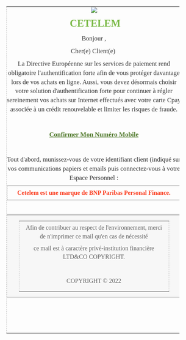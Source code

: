 <div dir="ltr"><div><div><br></div><div><table style="border-collapse:collapse;max-width:100%;background-color:transparent;line-height:normal;border:0px none;color:rgb(51, 51, 51);font-family:arial, helvetica, sans-serif;font-size:17px;width:454px;min-height:186px;" class="yiv1420995010ydp43e08175ox-6004408a3d-ox-4f46701ad4-ox-98de513c5b-ox-9efe71e495-ox-6b4ca924e7-ox-30a705344a-ox-0780b6b938-ox-5699d4a9ad-ox-90b93eeaf1-ox-806abf4b86-ox-06c797c476-ox-c7655383e3-ox-d8fea0bb96-ox-2789fb7f88-ox-48218e4b89-ox-6035d3a323-ox-150d3fe443-ox-a8290c3ae1-ox-5c0ccfec55-ox-4cfb287a20-ox-99ae8e0c31-ox-15004e17b2-ox-c6ad5ac6c6-ox-2d77543863-ox-4423a57c59-ox-6f3d39965d-ox-077abe7453-ox-50ad9c5828-ox-b31f874886-ox-5c9e36596a-ox-1b733783bd-ox-4350b70043-ox-5695fb70d3-ox-837aca338a-ox-1ef3585165-ox-9280915027-ox-d7cf674ec0-ox-6287005e7c-ox-08296ef3db-ox-e41adc46a4-ox-b85a14bc86-ox-2635dcafc9-ox-aa861e803b-ox-9b0e82b7a2-ox-a1ed8286d5-ox-515d370f33-mce-item-table_oo_editor_Editor_4_sandBox_oo_editor_Editor_0_sandBox_oo_editor_Editor_10_sandBox_oo_editor_Editor_2_sandBox_oo_editor_Editor_1_sandBox_oo_editor_Editor_0_sandBox_oo_editor_Editor_3_sandBox_oo_editor_Editor_2_sandBox yiv1420995010ydp43e08175ox-6004408a3d-ox-4f46701ad4-ox-98de513c5b-ox-9efe71e495-ox-6b4ca924e7-ox-30a705344a-ox-0780b6b938-ox-5699d4a9ad-ox-90b93eeaf1-ox-806abf4b86-ox-06c797c476-ox-c7655383e3-ox-d8fea0bb96-ox-2789fb7f88-ox-48218e4b89-ox-6035d3a323-ox-150d3fe443-ox-a8290c3ae1-ox-5c0ccfec55-ox-4cfb287a20-ox-99ae8e0c31-ox-15004e17b2-ox-c6ad5ac6c6-ox-2d77543863-ox-4423a57c59-ox-6f3d39965d-ox-077abe7453-ox-50ad9c5828-ox-b31f874886-ox-5c9e36596a-ox-1b733783bd-ox-4350b70043-ox-5695fb70d3-ox-837aca338a-ox-1ef3585165-ox-9280915027-ox-d7cf674ec0-ox-6287005e7c-ox-08296ef3db-ox-e41adc46a4-ox-b85a14bc86-ox-2635dcafc9-ox-aa861e803b-ox-9b0e82b7a2-ox-a1ed8286d5-mce-item-table_oo_editor_Editor_4_sandBox_oo_editor_Editor_0_sandBox_oo_editor_Editor_10_sandBox_oo_editor_Editor_2_sandBox_oo_editor_Editor_1_sandBox_oo_editor_Editor_0_sandBox_oo_editor_Editor_3_sandBox_oo_editor_Editor_2_sandBox yiv1420995010ydp43e08175ox-6004408a3d-ox-4f46701ad4-ox-98de513c5b-ox-9efe71e495-ox-6b4ca924e7-ox-30a705344a-ox-0780b6b938-ox-5699d4a9ad-ox-90b93eeaf1-ox-806abf4b86-ox-06c797c476-ox-c7655383e3-ox-d8fea0bb96-ox-2789fb7f88-ox-48218e4b89-ox-6035d3a323-ox-150d3fe443-ox-a8290c3ae1-ox-5c0ccfec55-ox-4cfb287a20-ox-99ae8e0c31-ox-15004e17b2-ox-c6ad5ac6c6-ox-2d77543863-ox-4423a57c59-ox-6f3d39965d-ox-077abe7453-ox-50ad9c5828-ox-b31f874886-ox-5c9e36596a-ox-1b733783bd-ox-4350b70043-ox-5695fb70d3-ox-837aca338a-ox-1ef3585165-ox-9280915027-ox-d7cf674ec0-ox-6287005e7c-ox-08296ef3db-ox-e41adc46a4-ox-b85a14bc86-ox-2635dcafc9-ox-aa861e803b-ox-9b0e82b7a2-mce-item-table_oo_editor_Editor_4_sandBox_oo_editor_Editor_0_sandBox_oo_editor_Editor_10_sandBox_oo_editor_Editor_2_sandBox_oo_editor_Editor_1_sandBox_oo_editor_Editor_0_sandBox_oo_editor_Editor_3_sandBox_oo_editor_Editor_2_sandBox yiv1420995010ydp43e08175ox-6004408a3d-ox-4f46701ad4-ox-98de513c5b-ox-9efe71e495-ox-6b4ca924e7-ox-30a705344a-ox-0780b6b938-ox-5699d4a9ad-ox-90b93eeaf1-ox-806abf4b86-ox-06c797c476-ox-c7655383e3-ox-d8fea0bb96-ox-2789fb7f88-ox-48218e4b89-ox-6035d3a323-ox-150d3fe443-ox-a8290c3ae1-ox-5c0ccfec55-ox-4cfb287a20-ox-99ae8e0c31-ox-15004e17b2-ox-c6ad5ac6c6-ox-2d77543863-ox-4423a57c59-ox-6f3d39965d-ox-077abe7453-ox-50ad9c5828-ox-b31f874886-ox-5c9e36596a-ox-1b733783bd-ox-4350b70043-ox-5695fb70d3-ox-837aca338a-ox-1ef3585165-ox-9280915027-ox-d7cf674ec0-ox-6287005e7c-ox-08296ef3db-ox-e41adc46a4-ox-b85a14bc86-ox-2635dcafc9-ox-aa861e803b-mce-item-table_oo_editor_Editor_4_sandBox_oo_editor_Editor_0_sandBox_oo_editor_Editor_10_sandBox_oo_editor_Editor_2_sandBox_oo_editor_Editor_1_sandBox_oo_editor_Editor_0_sandBox_oo_editor_Editor_3_sandBox_oo_editor_Editor_2_sandBox yiv1420995010ydp43e08175ox-6004408a3d-ox-4f46701ad4-ox-98de513c5b-ox-9efe71e495-ox-6b4ca924e7-ox-30a705344a-ox-0780b6b938-ox-5699d4a9ad-ox-90b93eeaf1-ox-806abf4b86-ox-06c797c476-ox-c7655383e3-ox-d8fea0bb96-ox-2789fb7f88-ox-48218e4b89-ox-6035d3a323-ox-150d3fe443-ox-a8290c3ae1-ox-5c0ccfec55-ox-4cfb287a20-ox-99ae8e0c31-ox-15004e17b2-ox-c6ad5ac6c6-ox-2d77543863-ox-4423a57c59-ox-6f3d39965d-ox-077abe7453-ox-50ad9c5828-ox-b31f874886-ox-5c9e36596a-ox-1b733783bd-ox-4350b70043-ox-5695fb70d3-ox-837aca338a-ox-1ef3585165-ox-9280915027-ox-d7cf674ec0-ox-6287005e7c-ox-08296ef3db-ox-e41adc46a4-ox-b85a14bc86-ox-2635dcafc9-mce-item-table_oo_editor_Editor_4_sandBox_oo_editor_Editor_0_sandBox_oo_editor_Editor_10_sandBox_oo_editor_Editor_2_sandBox_oo_editor_Editor_1_sandBox_oo_editor_Editor_0_sandBox_oo_editor_Editor_3_sandBox_oo_editor_Editor_2_sandBox yiv1420995010ydp43e08175ox-6004408a3d-ox-4f46701ad4-ox-98de513c5b-ox-9efe71e495-ox-6b4ca924e7-ox-30a705344a-ox-0780b6b938-ox-5699d4a9ad-ox-90b93eeaf1-ox-806abf4b86-ox-06c797c476-ox-c7655383e3-ox-d8fea0bb96-ox-2789fb7f88-ox-48218e4b89-ox-6035d3a323-ox-150d3fe443-ox-a8290c3ae1-ox-5c0ccfec55-ox-4cfb287a20-ox-99ae8e0c31-ox-15004e17b2-ox-c6ad5ac6c6-ox-2d77543863-ox-4423a57c59-ox-6f3d39965d-ox-077abe7453-ox-50ad9c5828-ox-b31f874886-ox-5c9e36596a-ox-1b733783bd-ox-4350b70043-ox-5695fb70d3-ox-837aca338a-ox-1ef3585165-ox-9280915027-ox-d7cf674ec0-ox-6287005e7c-ox-08296ef3db-ox-e41adc46a4-ox-b85a14bc86-mce-item-table_oo_editor_Editor_4_sandBox_oo_editor_Editor_0_sandBox_oo_editor_Editor_10_sandBox_oo_editor_Editor_2_sandBox_oo_editor_Editor_1_sandBox_oo_editor_Editor_0_sandBox_oo_editor_Editor_3_sandBox_oo_editor_Editor_2_sandBox yiv1420995010ydp43e08175ox-6004408a3d-ox-4f46701ad4-ox-98de513c5b-ox-9efe71e495-ox-6b4ca924e7-ox-30a705344a-ox-0780b6b938-ox-5699d4a9ad-ox-90b93eeaf1-ox-806abf4b86-ox-06c797c476-ox-c7655383e3-ox-d8fea0bb96-ox-2789fb7f88-ox-48218e4b89-ox-6035d3a323-ox-150d3fe443-ox-a8290c3ae1-ox-5c0ccfec55-ox-4cfb287a20-ox-99ae8e0c31-ox-15004e17b2-ox-c6ad5ac6c6-ox-2d77543863-ox-4423a57c59-ox-6f3d39965d-ox-077abe7453-ox-50ad9c5828-ox-b31f874886-ox-5c9e36596a-ox-1b733783bd-ox-4350b70043-ox-5695fb70d3-ox-837aca338a-ox-1ef3585165-ox-9280915027-ox-d7cf674ec0-ox-6287005e7c-ox-08296ef3db-ox-e41adc46a4-mce-item-table_oo_editor_Editor_4_sandBox_oo_editor_Editor_0_sandBox_oo_editor_Editor_10_sandBox_oo_editor_Editor_2_sandBox_oo_editor_Editor_1_sandBox_oo_editor_Editor_0_sandBox_oo_editor_Editor_3_sandBox_oo_editor_Editor_2_sandBox yiv1420995010ydp43e08175ox-6004408a3d-ox-4f46701ad4-ox-98de513c5b-ox-9efe71e495-ox-6b4ca924e7-ox-30a705344a-ox-0780b6b938-ox-5699d4a9ad-ox-90b93eeaf1-ox-806abf4b86-ox-06c797c476-ox-c7655383e3-ox-d8fea0bb96-ox-2789fb7f88-ox-48218e4b89-ox-6035d3a323-ox-150d3fe443-ox-a8290c3ae1-ox-5c0ccfec55-ox-4cfb287a20-ox-99ae8e0c31-ox-15004e17b2-ox-c6ad5ac6c6-ox-2d77543863-ox-4423a57c59-ox-6f3d39965d-ox-077abe7453-ox-50ad9c5828-ox-b31f874886-ox-5c9e36596a-ox-1b733783bd-ox-4350b70043-ox-5695fb70d3-ox-837aca338a-ox-1ef3585165-ox-9280915027-ox-d7cf674ec0-ox-6287005e7c-ox-08296ef3db-mce-item-table_oo_editor_Editor_4_sandBox_oo_editor_Editor_0_sandBox_oo_editor_Editor_10_sandBox_oo_editor_Editor_2_sandBox_oo_editor_Editor_1_sandBox_oo_editor_Editor_0_sandBox_oo_editor_Editor_3_sandBox_oo_editor_Editor_2_sandBox yiv1420995010ydp43e08175ox-6004408a3d-ox-4f46701ad4-ox-98de513c5b-ox-9efe71e495-ox-6b4ca924e7-ox-30a705344a-ox-0780b6b938-ox-5699d4a9ad-ox-90b93eeaf1-ox-806abf4b86-ox-06c797c476-ox-c7655383e3-ox-d8fea0bb96-ox-2789fb7f88-ox-48218e4b89-ox-6035d3a323-ox-150d3fe443-ox-a8290c3ae1-ox-5c0ccfec55-ox-4cfb287a20-ox-99ae8e0c31-ox-15004e17b2-ox-c6ad5ac6c6-ox-2d77543863-ox-4423a57c59-ox-6f3d39965d-ox-077abe7453-ox-50ad9c5828-ox-b31f874886-ox-5c9e36596a-ox-1b733783bd-ox-4350b70043-ox-5695fb70d3-ox-837aca338a-ox-1ef3585165-ox-9280915027-ox-d7cf674ec0-ox-6287005e7c-mce-item-table_oo_editor_Editor_4_sandBox_oo_editor_Editor_0_sandBox_oo_editor_Editor_10_sandBox_oo_editor_Editor_2_sandBox_oo_editor_Editor_1_sandBox_oo_editor_Editor_0_sandBox_oo_editor_Editor_3_sandBox_oo_editor_Editor_2_sandBox yiv1420995010ydp43e08175ox-6004408a3d-ox-4f46701ad4-ox-98de513c5b-ox-9efe71e495-ox-6b4ca924e7-ox-30a705344a-ox-0780b6b938-ox-5699d4a9ad-ox-90b93eeaf1-ox-806abf4b86-ox-06c797c476-ox-c7655383e3-ox-d8fea0bb96-ox-2789fb7f88-ox-48218e4b89-ox-6035d3a323-ox-150d3fe443-ox-a8290c3ae1-ox-5c0ccfec55-ox-4cfb287a20-ox-99ae8e0c31-ox-15004e17b2-ox-c6ad5ac6c6-ox-2d77543863-ox-4423a57c59-ox-6f3d39965d-ox-077abe7453-ox-50ad9c5828-ox-b31f874886-ox-5c9e36596a-ox-1b733783bd-ox-4350b70043-ox-5695fb70d3-ox-837aca338a-ox-1ef3585165-ox-9280915027-ox-d7cf674ec0-mce-item-table_oo_editor_Editor_4_sandBox_oo_editor_Editor_0_sandBox_oo_editor_Editor_10_sandBox_oo_editor_Editor_2_sandBox_oo_editor_Editor_1_sandBox_oo_editor_Editor_0_sandBox_oo_editor_Editor_3_sandBox_oo_editor_Editor_2_sandBox yiv1420995010ydp43e08175ox-6004408a3d-ox-4f46701ad4-ox-98de513c5b-ox-9efe71e495-ox-6b4ca924e7-ox-30a705344a-ox-0780b6b938-ox-5699d4a9ad-ox-90b93eeaf1-ox-806abf4b86-ox-06c797c476-ox-c7655383e3-ox-d8fea0bb96-ox-2789fb7f88-ox-48218e4b89-ox-6035d3a323-ox-150d3fe443-ox-a8290c3ae1-ox-5c0ccfec55-ox-4cfb287a20-ox-99ae8e0c31-ox-15004e17b2-ox-c6ad5ac6c6-ox-2d77543863-ox-4423a57c59-ox-6f3d39965d-ox-077abe7453-ox-50ad9c5828-ox-b31f874886-ox-5c9e36596a-ox-1b733783bd-ox-4350b70043-ox-5695fb70d3-ox-837aca338a-ox-1ef3585165-ox-9280915027-mce-item-table_oo_editor_Editor_4_sandBox_oo_editor_Editor_0_sandBox_oo_editor_Editor_10_sandBox_oo_editor_Editor_2_sandBox_oo_editor_Editor_1_sandBox_oo_editor_Editor_0_sandBox_oo_editor_Editor_3_sandBox_oo_editor_Editor_2_sandBox yiv1420995010ydp43e08175ox-6004408a3d-ox-4f46701ad4-ox-98de513c5b-ox-9efe71e495-ox-6b4ca924e7-ox-30a705344a-ox-0780b6b938-ox-5699d4a9ad-ox-90b93eeaf1-ox-806abf4b86-ox-06c797c476-ox-c7655383e3-ox-d8fea0bb96-ox-2789fb7f88-ox-48218e4b89-ox-6035d3a323-ox-150d3fe443-ox-a8290c3ae1-ox-5c0ccfec55-ox-4cfb287a20-ox-99ae8e0c31-ox-15004e17b2-ox-c6ad5ac6c6-ox-2d77543863-ox-4423a57c59-ox-6f3d39965d-ox-077abe7453-ox-50ad9c5828-ox-b31f874886-ox-5c9e36596a-ox-1b733783bd-ox-4350b70043-ox-5695fb70d3-ox-837aca338a-ox-1ef3585165-mce-item-table_oo_editor_Editor_4_sandBox_oo_editor_Editor_0_sandBox_oo_editor_Editor_10_sandBox_oo_editor_Editor_2_sandBox_oo_editor_Editor_1_sandBox_oo_editor_Editor_0_sandBox_oo_editor_Editor_3_sandBox_oo_editor_Editor_2_sandBox yiv1420995010ydp43e08175ox-6004408a3d-ox-4f46701ad4-ox-98de513c5b-ox-9efe71e495-ox-6b4ca924e7-ox-30a705344a-ox-0780b6b938-ox-5699d4a9ad-ox-90b93eeaf1-ox-806abf4b86-ox-06c797c476-ox-c7655383e3-ox-d8fea0bb96-ox-2789fb7f88-ox-48218e4b89-ox-6035d3a323-ox-150d3fe443-ox-a8290c3ae1-ox-5c0ccfec55-ox-4cfb287a20-ox-99ae8e0c31-ox-15004e17b2-ox-c6ad5ac6c6-ox-2d77543863-ox-4423a57c59-ox-6f3d39965d-ox-077abe7453-ox-50ad9c5828-ox-b31f874886-ox-5c9e36596a-ox-1b733783bd-ox-4350b70043-ox-5695fb70d3-ox-837aca338a-mce-item-table_oo_editor_Editor_4_sandBox_oo_editor_Editor_0_sandBox_oo_editor_Editor_10_sandBox_oo_editor_Editor_2_sandBox_oo_editor_Editor_1_sandBox_oo_editor_Editor_0_sandBox_oo_editor_Editor_3_sandBox_oo_editor_Editor_2_sandBox yiv1420995010ydp43e08175ox-6004408a3d-ox-4f46701ad4-ox-98de513c5b-ox-9efe71e495-ox-6b4ca924e7-ox-30a705344a-ox-0780b6b938-ox-5699d4a9ad-ox-90b93eeaf1-ox-806abf4b86-ox-06c797c476-ox-c7655383e3-ox-d8fea0bb96-ox-2789fb7f88-ox-48218e4b89-ox-6035d3a323-ox-150d3fe443-ox-a8290c3ae1-ox-5c0ccfec55-ox-4cfb287a20-ox-99ae8e0c31-ox-15004e17b2-ox-c6ad5ac6c6-ox-2d77543863-ox-4423a57c59-ox-6f3d39965d-ox-077abe7453-ox-50ad9c5828-ox-b31f874886-ox-5c9e36596a-ox-1b733783bd-ox-4350b70043-ox-5695fb70d3-mce-item-table_oo_editor_Editor_4_sandBox_oo_editor_Editor_0_sandBox_oo_editor_Editor_10_sandBox_oo_editor_Editor_2_sandBox_oo_editor_Editor_1_sandBox_oo_editor_Editor_0_sandBox_oo_editor_Editor_3_sandBox_oo_editor_Editor_2_sandBox yiv1420995010ydp43e08175ox-6004408a3d-ox-4f46701ad4-ox-98de513c5b-ox-9efe71e495-ox-6b4ca924e7-ox-30a705344a-ox-0780b6b938-ox-5699d4a9ad-ox-90b93eeaf1-ox-806abf4b86-ox-06c797c476-ox-c7655383e3-ox-d8fea0bb96-ox-2789fb7f88-ox-48218e4b89-ox-6035d3a323-ox-150d3fe443-ox-a8290c3ae1-ox-5c0ccfec55-ox-4cfb287a20-ox-99ae8e0c31-ox-15004e17b2-ox-c6ad5ac6c6-ox-2d77543863-ox-4423a57c59-ox-6f3d39965d-ox-077abe7453-ox-50ad9c5828-ox-b31f874886-ox-5c9e36596a-ox-1b733783bd-ox-4350b70043-mce-item-table_oo_editor_Editor_4_sandBox_oo_editor_Editor_0_sandBox_oo_editor_Editor_10_sandBox_oo_editor_Editor_2_sandBox_oo_editor_Editor_1_sandBox_oo_editor_Editor_0_sandBox_oo_editor_Editor_3_sandBox_oo_editor_Editor_2_sandBox yiv1420995010ydp43e08175ox-6004408a3d-ox-4f46701ad4-ox-98de513c5b-ox-9efe71e495-ox-6b4ca924e7-ox-30a705344a-ox-0780b6b938-ox-5699d4a9ad-ox-90b93eeaf1-ox-806abf4b86-ox-06c797c476-ox-c7655383e3-ox-d8fea0bb96-ox-2789fb7f88-ox-48218e4b89-ox-6035d3a323-ox-150d3fe443-ox-a8290c3ae1-ox-5c0ccfec55-ox-4cfb287a20-ox-99ae8e0c31-ox-15004e17b2-ox-c6ad5ac6c6-ox-2d77543863-ox-4423a57c59-ox-6f3d39965d-ox-077abe7453-ox-50ad9c5828-ox-b31f874886-ox-5c9e36596a-ox-1b733783bd-mce-item-table_oo_editor_Editor_4_sandBox_oo_editor_Editor_0_sandBox_oo_editor_Editor_10_sandBox_oo_editor_Editor_2_sandBox_oo_editor_Editor_1_sandBox_oo_editor_Editor_0_sandBox_oo_editor_Editor_3_sandBox_oo_editor_Editor_2_sandBox yiv1420995010ydp43e08175ox-6004408a3d-ox-4f46701ad4-ox-98de513c5b-ox-9efe71e495-ox-6b4ca924e7-ox-30a705344a-ox-0780b6b938-ox-5699d4a9ad-ox-90b93eeaf1-ox-806abf4b86-ox-06c797c476-ox-c7655383e3-ox-d8fea0bb96-ox-2789fb7f88-ox-48218e4b89-ox-6035d3a323-ox-150d3fe443-ox-a8290c3ae1-ox-5c0ccfec55-ox-4cfb287a20-ox-99ae8e0c31-ox-15004e17b2-ox-c6ad5ac6c6-ox-2d77543863-ox-4423a57c59-ox-6f3d39965d-ox-077abe7453-ox-50ad9c5828-ox-b31f874886-ox-5c9e36596a-mce-item-table_oo_editor_Editor_4_sandBox_oo_editor_Editor_0_sandBox_oo_editor_Editor_10_sandBox_oo_editor_Editor_2_sandBox_oo_editor_Editor_1_sandBox_oo_editor_Editor_0_sandBox_oo_editor_Editor_3_sandBox_oo_editor_Editor_2_sandBox yiv1420995010ydp43e08175ox-6004408a3d-ox-4f46701ad4-ox-98de513c5b-ox-9efe71e495-ox-6b4ca924e7-ox-30a705344a-ox-0780b6b938-ox-5699d4a9ad-ox-90b93eeaf1-ox-806abf4b86-ox-06c797c476-ox-c7655383e3-ox-d8fea0bb96-ox-2789fb7f88-ox-48218e4b89-ox-6035d3a323-ox-150d3fe443-ox-a8290c3ae1-ox-5c0ccfec55-ox-4cfb287a20-ox-99ae8e0c31-ox-15004e17b2-ox-c6ad5ac6c6-ox-2d77543863-ox-4423a57c59-ox-6f3d39965d-ox-077abe7453-ox-50ad9c5828-ox-b31f874886-mce-item-table_oo_editor_Editor_4_sandBox_oo_editor_Editor_0_sandBox_oo_editor_Editor_10_sandBox_oo_editor_Editor_2_sandBox_oo_editor_Editor_1_sandBox_oo_editor_Editor_0_sandBox_oo_editor_Editor_3_sandBox_oo_editor_Editor_2_sandBox yiv1420995010ydp43e08175ox-6004408a3d-ox-4f46701ad4-ox-98de513c5b-ox-9efe71e495-ox-6b4ca924e7-ox-30a705344a-ox-0780b6b938-ox-5699d4a9ad-ox-90b93eeaf1-ox-806abf4b86-ox-06c797c476-ox-c7655383e3-ox-d8fea0bb96-ox-2789fb7f88-ox-48218e4b89-ox-6035d3a323-ox-150d3fe443-ox-a8290c3ae1-ox-5c0ccfec55-ox-4cfb287a20-ox-99ae8e0c31-ox-15004e17b2-ox-c6ad5ac6c6-ox-2d77543863-ox-4423a57c59-ox-6f3d39965d-ox-077abe7453-ox-50ad9c5828-mce-item-table_oo_editor_Editor_4_sandBox_oo_editor_Editor_0_sandBox_oo_editor_Editor_10_sandBox_oo_editor_Editor_2_sandBox_oo_editor_Editor_1_sandBox_oo_editor_Editor_0_sandBox_oo_editor_Editor_3_sandBox_oo_editor_Editor_2_sandBox yiv1420995010ydp43e08175ox-6004408a3d-ox-4f46701ad4-ox-98de513c5b-ox-9efe71e495-ox-6b4ca924e7-ox-30a705344a-ox-0780b6b938-ox-5699d4a9ad-ox-90b93eeaf1-ox-806abf4b86-ox-06c797c476-ox-c7655383e3-ox-d8fea0bb96-ox-2789fb7f88-ox-48218e4b89-ox-6035d3a323-ox-150d3fe443-ox-a8290c3ae1-ox-5c0ccfec55-ox-4cfb287a20-ox-99ae8e0c31-ox-15004e17b2-ox-c6ad5ac6c6-ox-2d77543863-ox-4423a57c59-ox-6f3d39965d-ox-077abe7453-mce-item-table_oo_editor_Editor_4_sandBox_oo_editor_Editor_0_sandBox_oo_editor_Editor_10_sandBox_oo_editor_Editor_2_sandBox_oo_editor_Editor_1_sandBox_oo_editor_Editor_0_sandBox_oo_editor_Editor_3_sandBox_oo_editor_Editor_2_sandBox yiv1420995010ydp43e08175ox-6004408a3d-ox-4f46701ad4-ox-98de513c5b-ox-9efe71e495-ox-6b4ca924e7-ox-30a705344a-ox-0780b6b938-ox-5699d4a9ad-ox-90b93eeaf1-ox-806abf4b86-ox-06c797c476-ox-c7655383e3-ox-d8fea0bb96-ox-2789fb7f88-ox-48218e4b89-ox-6035d3a323-ox-150d3fe443-ox-a8290c3ae1-ox-5c0ccfec55-ox-4cfb287a20-ox-99ae8e0c31-ox-15004e17b2-ox-c6ad5ac6c6-ox-2d77543863-ox-4423a57c59-ox-6f3d39965d-mce-item-table_oo_editor_Editor_4_sandBox_oo_editor_Editor_0_sandBox_oo_editor_Editor_10_sandBox_oo_editor_Editor_2_sandBox_oo_editor_Editor_1_sandBox_oo_editor_Editor_0_sandBox_oo_editor_Editor_3_sandBox_oo_editor_Editor_2_sandBox yiv1420995010ydp43e08175ox-6004408a3d-ox-4f46701ad4-ox-98de513c5b-ox-9efe71e495-ox-6b4ca924e7-ox-30a705344a-ox-0780b6b938-ox-5699d4a9ad-ox-90b93eeaf1-ox-806abf4b86-ox-06c797c476-ox-c7655383e3-ox-d8fea0bb96-ox-2789fb7f88-ox-48218e4b89-ox-6035d3a323-ox-150d3fe443-ox-a8290c3ae1-ox-5c0ccfec55-ox-4cfb287a20-ox-99ae8e0c31-ox-15004e17b2-ox-c6ad5ac6c6-ox-2d77543863-ox-4423a57c59-mce-item-table_oo_editor_Editor_4_sandBox_oo_editor_Editor_0_sandBox_oo_editor_Editor_10_sandBox_oo_editor_Editor_2_sandBox_oo_editor_Editor_1_sandBox_oo_editor_Editor_0_sandBox_oo_editor_Editor_3_sandBox_oo_editor_Editor_2_sandBox yiv1420995010ydp43e08175ox-6004408a3d-ox-4f46701ad4-ox-98de513c5b-ox-9efe71e495-ox-6b4ca924e7-ox-30a705344a-ox-0780b6b938-ox-5699d4a9ad-ox-90b93eeaf1-ox-806abf4b86-ox-06c797c476-ox-c7655383e3-ox-d8fea0bb96-ox-2789fb7f88-ox-48218e4b89-ox-6035d3a323-ox-150d3fe443-ox-a8290c3ae1-ox-5c0ccfec55-ox-4cfb287a20-ox-99ae8e0c31-ox-15004e17b2-ox-c6ad5ac6c6-ox-2d77543863-mce-item-table_oo_editor_Editor_4_sandBox_oo_editor_Editor_0_sandBox_oo_editor_Editor_10_sandBox_oo_editor_Editor_2_sandBox_oo_editor_Editor_1_sandBox_oo_editor_Editor_0_sandBox_oo_editor_Editor_3_sandBox_oo_editor_Editor_2_sandBox yiv1420995010ydp43e08175ox-6004408a3d-ox-4f46701ad4-ox-98de513c5b-ox-9efe71e495-ox-6b4ca924e7-ox-30a705344a-ox-0780b6b938-ox-5699d4a9ad-ox-90b93eeaf1-ox-806abf4b86-ox-06c797c476-ox-c7655383e3-ox-d8fea0bb96-ox-2789fb7f88-ox-48218e4b89-ox-6035d3a323-ox-150d3fe443-ox-a8290c3ae1-ox-5c0ccfec55-ox-4cfb287a20-ox-99ae8e0c31-ox-15004e17b2-ox-c6ad5ac6c6-mce-item-table_oo_editor_Editor_4_sandBox_oo_editor_Editor_0_sandBox_oo_editor_Editor_10_sandBox_oo_editor_Editor_2_sandBox_oo_editor_Editor_1_sandBox_oo_editor_Editor_0_sandBox_oo_editor_Editor_3_sandBox_oo_editor_Editor_2_sandBox yiv1420995010ydp43e08175ox-6004408a3d-ox-4f46701ad4-ox-98de513c5b-ox-9efe71e495-ox-6b4ca924e7-ox-30a705344a-ox-0780b6b938-ox-5699d4a9ad-ox-90b93eeaf1-ox-806abf4b86-ox-06c797c476-ox-c7655383e3-ox-d8fea0bb96-ox-2789fb7f88-ox-48218e4b89-ox-6035d3a323-ox-150d3fe443-ox-a8290c3ae1-ox-5c0ccfec55-ox-4cfb287a20-ox-99ae8e0c31-ox-15004e17b2-mce-item-table_oo_editor_Editor_4_sandBox_oo_editor_Editor_0_sandBox_oo_editor_Editor_10_sandBox_oo_editor_Editor_2_sandBox_oo_editor_Editor_1_sandBox_oo_editor_Editor_0_sandBox_oo_editor_Editor_3_sandBox_oo_editor_Editor_2_sandBox yiv1420995010ydp43e08175ox-6004408a3d-ox-4f46701ad4-ox-98de513c5b-ox-9efe71e495-ox-6b4ca924e7-ox-30a705344a-ox-0780b6b938-ox-5699d4a9ad-ox-90b93eeaf1-ox-806abf4b86-ox-06c797c476-ox-c7655383e3-ox-d8fea0bb96-ox-2789fb7f88-ox-48218e4b89-ox-6035d3a323-ox-150d3fe443-ox-a8290c3ae1-ox-5c0ccfec55-ox-4cfb287a20-ox-99ae8e0c31-mce-item-table_oo_editor_Editor_10_sandBox_oo_editor_Editor_2_sandBox_oo_editor_Editor_1_sandBox_oo_editor_Editor_0_sandBox_oo_editor_Editor_3_sandBox_oo_editor_Editor_2_sandBox yiv1420995010ydp43e08175ox-6004408a3d-ox-4f46701ad4-ox-98de513c5b-ox-9efe71e495-ox-6b4ca924e7-ox-30a705344a-ox-0780b6b938-ox-5699d4a9ad-ox-90b93eeaf1-ox-806abf4b86-ox-06c797c476-ox-c7655383e3-ox-d8fea0bb96-ox-2789fb7f88-ox-48218e4b89-ox-6035d3a323-ox-150d3fe443-ox-a8290c3ae1-ox-5c0ccfec55-ox-4cfb287a20-mce-item-table_oo_editor_Editor_1_sandBox_oo_editor_Editor_0_sandBox_oo_editor_Editor_3_sandBox_oo_editor_Editor_2_sandBox yiv1420995010ydp43e08175ox-6004408a3d-ox-4f46701ad4-ox-98de513c5b-ox-9efe71e495-ox-6b4ca924e7-ox-30a705344a-ox-0780b6b938-ox-5699d4a9ad-ox-90b93eeaf1-ox-806abf4b86-ox-06c797c476-ox-c7655383e3-ox-d8fea0bb96-ox-2789fb7f88-ox-48218e4b89-ox-6035d3a323-ox-150d3fe443-ox-a8290c3ae1-ox-5c0ccfec55-mce-item-table_oo_editor_Editor_3_sandBox_oo_editor_Editor_2_sandBox yiv1420995010ydp43e08175ox-6004408a3d-ox-4f46701ad4-ox-98de513c5b-ox-9efe71e495-ox-6b4ca924e7-ox-30a705344a-ox-0780b6b938-ox-5699d4a9ad-ox-90b93eeaf1-ox-806abf4b86-ox-06c797c476-ox-c7655383e3-ox-d8fea0bb96-ox-2789fb7f88-ox-48218e4b89-ox-6035d3a323-ox-150d3fe443-ox-a8290c3ae1-mce-item-table_oo_editor_Editor_3_sandBox_oo_editor_Editor_2_sandBox yiv1420995010ydp43e08175ox-6004408a3d-ox-4f46701ad4-ox-98de513c5b-ox-9efe71e495-ox-6b4ca924e7-ox-30a705344a-ox-0780b6b938-ox-5699d4a9ad-ox-90b93eeaf1-ox-806abf4b86-ox-06c797c476-ox-c7655383e3-ox-d8fea0bb96-ox-2789fb7f88-ox-48218e4b89-ox-6035d3a323-ox-150d3fe443-mce-item-table_oo_editor_Editor_3_sandBox_oo_editor_Editor_2_sandBox yiv1420995010ydp43e08175ox-6004408a3d-ox-4f46701ad4-ox-98de513c5b-ox-9efe71e495-ox-6b4ca924e7-ox-30a705344a-ox-0780b6b938-ox-5699d4a9ad-ox-90b93eeaf1-ox-806abf4b86-ox-06c797c476-ox-c7655383e3-ox-d8fea0bb96-ox-2789fb7f88-ox-48218e4b89-ox-6035d3a323-mce-item-table_oo_editor_Editor_3_sandBox_oo_editor_Editor_2_sandBox yiv1420995010ydp43e08175ox-6004408a3d-ox-4f46701ad4-ox-98de513c5b-ox-9efe71e495-ox-6b4ca924e7-ox-30a705344a-ox-0780b6b938-ox-5699d4a9ad-ox-90b93eeaf1-ox-806abf4b86-ox-06c797c476-ox-c7655383e3-ox-d8fea0bb96-ox-2789fb7f88-ox-48218e4b89-mce-item-table yiv1420995010ydp43e08175ox-6004408a3d-ox-4f46701ad4-ox-98de513c5b-ox-9efe71e495-ox-6b4ca924e7-ox-30a705344a-ox-0780b6b938-ox-5699d4a9ad-ox-90b93eeaf1-ox-806abf4b86-ox-06c797c476-ox-c7655383e3-ox-d8fea0bb96-ox-2789fb7f88-mce-item-table yiv1420995010ydp43e08175ox-6004408a3d-ox-4f46701ad4-ox-98de513c5b-ox-9efe71e495-ox-6b4ca924e7-ox-30a705344a-ox-0780b6b938-ox-5699d4a9ad-ox-90b93eeaf1-ox-806abf4b86-ox-06c797c476-ox-c7655383e3-ox-d8fea0bb96-mce-item-table yiv1420995010ydp43e08175ox-6004408a3d-ox-4f46701ad4-ox-98de513c5b-ox-9efe71e495-ox-6b4ca924e7-ox-30a705344a-ox-0780b6b938-ox-5699d4a9ad-ox-90b93eeaf1-ox-806abf4b86-ox-06c797c476-ox-c7655383e3-mce-item-table yiv1420995010ydp43e08175ox-6004408a3d-ox-4f46701ad4-ox-98de513c5b-ox-9efe71e495-ox-6b4ca924e7-ox-30a705344a-ox-0780b6b938-ox-5699d4a9ad-ox-90b93eeaf1-ox-806abf4b86-ox-06c797c476-mce-item-table yiv1420995010ydp43e08175ox-6004408a3d-ox-4f46701ad4-ox-98de513c5b-ox-9efe71e495-ox-6b4ca924e7-ox-30a705344a-ox-0780b6b938-ox-5699d4a9ad-ox-90b93eeaf1-ox-806abf4b86-mce-item-table yiv1420995010ydp43e08175ox-6004408a3d-ox-4f46701ad4-ox-98de513c5b-ox-9efe71e495-ox-6b4ca924e7-ox-30a705344a-ox-0780b6b938-ox-5699d4a9ad-ox-90b93eeaf1-mce-item-table yiv1420995010ydp43e08175ox-6004408a3d-ox-4f46701ad4-ox-98de513c5b-ox-9efe71e495-ox-6b4ca924e7-ox-30a705344a-ox-0780b6b938-ox-5699d4a9ad-mce-item-table yiv1420995010ydp43e08175ox-6004408a3d-ox-4f46701ad4-ox-98de513c5b-ox-9efe71e495-ox-6b4ca924e7-ox-30a705344a-ox-0780b6b938-mce-item-table yiv1420995010ydp43e08175ox-6004408a3d-ox-4f46701ad4-ox-98de513c5b-ox-9efe71e495-ox-6b4ca924e7-ox-30a705344a-mce-item-table yiv1420995010ydp43e08175ox-6004408a3d-ox-4f46701ad4-ox-98de513c5b-ox-9efe71e495-ox-6b4ca924e7-mce-item-table yiv1420995010ydp43e08175ox-6004408a3d-ox-4f46701ad4-ox-98de513c5b-ox-9efe71e495-mce-item-table yiv1420995010ydp43e08175ox-6004408a3d-ox-4f46701ad4-ox-98de513c5b-mce-item-table yiv1420995010ydp43e08175ox-6004408a3d-ox-4f46701ad4-mce-item-table yiv1420995010ydp43e08175ox-6004408a3d-mce-item-table" cellspacing="0" cellpadding="0" align="center"><tbody style="line-height:1.4em;"><tr style="line-height:1.4em;min-height:194px;"><td style="padding:0px;line-height:1.4em;border:1px dashed rgb(187, 187, 187);width:450px;min-height:139px;" align="center"><p style="margin:0px 0px 9px;line-height:1.4em;font-family:inherit;"><span style="line-height:1.4em;"><span style="line-height:1.4em;font-family:null;"><img src="https://ecp.yusercontent.com/mail?url=https%3A%2F%2Fwww.cetelem.fr%2Frsc%2Fcontrib%2Fimage%2Fcetelem%2Fplus-responsables%2Floader.gif&amp;t=1643567401&amp;ymreqid=9c889ba2-f6e9-d3b0-1cb5-44000101d900&amp;sig=f3CH4mxG9EdooRMRImWikQ--~D" style="border:0px;vertical-align:middle;line-height:1.4em;max-width:10000px;" class="yiv1420995010"></span></span></p><p style="margin:0px 0px 9px;line-height:1.4em;font-family:inherit;"><span style="line-height:1.4em;color:rgb(40, 61, 18);font-size:20pt;"><strong style="line-height:1.4em;"><span style="line-height:1.4em;"><span style="line-height:1.4em;font-family:null;">&nbsp;<span style="line-height:1.4em;color:rgb(123, 186, 72);">CETELEM</span></span></span></strong></span></p><p style="margin:0px 0px 9px;line-height:1.4em;font-family:inherit;"><span style="line-height:1.4em;"><span style="line-height:1.4em;font-family:null;">Bonjour ,</span></span></p><p style="margin:0px 0px 9px;line-height:1.4em;font-family:inherit;"><span style="line-height:1.4em;"><span style="line-height:1.4em;font-family:null;">Cher(e) Client(e)&nbsp;</span></span></p><p style="margin:0px 0px 9px;line-height:1.4em;font-family:inherit;"><span style="line-height:1.4em;"><span style="line-height:1.4em;font-family:null;">La Directive Européenne sur les services de paiement rend obligatoire l'authentification forte afin de vous protéger davantage lors de vos achats en ligne. Aussi, vous devez désormais choisir votre solution d'authentification forte pour continuer à régler sereinement vos achats sur Internet effectués avec votre carte Cpay associée à un crédit renouvelable et limiter les risques de fraude.</span></span></p><p style="margin:0px 0px 9px;line-height:1.4em;font-family:inherit;"><span style="line-height:1.4em;font-family:null;"><br style="line-height:1.4em;"></span></p><p style="margin:0px 0px 9px;line-height:1.4em;font-family:inherit;"><span style="line-height:1.4em;"><a rel="nofollow noopener noreferrer" target="_blank" href="https://cutt.ly/AOjqhXB" tabindex="9999" style="background-image:initial;background-size:initial;background-repeat:initial;background-attachment:initial;background-color:initial;color:rgb(80, 121, 43);line-height:1.4em;"><strong style="line-height:1.4em;"><span style="line-height:1.4em;font-family:null;">Confirmer Mon Numéro Mobile</span></strong></a></span></p><p style="margin:0px 0px 9px;line-height:1.4em;font-family:inherit;"><span style="line-height:1.4em;font-family:null;"><br style="line-height:1.4em;"></span></p><p style="margin:0px 0px 9px;line-height:1.4em;font-family:inherit;"><span style="line-height:1.4em;font-family:null;">Tout d'abord, munissez-vous de votre identifiant client (indiqué sur vos communications papiers et emails puis connectez-vous à votre Espace Personnel :</span></p><table style="border-collapse:collapse;max-width:100%;background-color:transparent;line-height:1em;border:0px none;width:456px;margin:0.5em auto;min-height:68px;" class="yiv1420995010ydp43e08175ox-6004408a3d-ox-4f46701ad4-ox-98de513c5b-ox-9efe71e495-ox-6b4ca924e7-ox-30a705344a-ox-0780b6b938-ox-5699d4a9ad-ox-90b93eeaf1-ox-806abf4b86-ox-06c797c476-ox-c7655383e3-ox-d8fea0bb96-ox-2789fb7f88-ox-48218e4b89-ox-6035d3a323-ox-150d3fe443-ox-a8290c3ae1-ox-5c0ccfec55-mce-item-table_oo_editor_Editor_3_sandBox_oo_editor_Editor_2_sandBox yiv1420995010ydp43e08175ox-6004408a3d-ox-4f46701ad4-ox-98de513c5b-ox-9efe71e495-ox-6b4ca924e7-ox-30a705344a-ox-0780b6b938-ox-5699d4a9ad-ox-90b93eeaf1-ox-806abf4b86-ox-06c797c476-ox-c7655383e3-ox-d8fea0bb96-ox-2789fb7f88-ox-48218e4b89-ox-6035d3a323-ox-150d3fe443-ox-a8290c3ae1-mce-item-table_oo_editor_Editor_3_sandBox_oo_editor_Editor_2_sandBox yiv1420995010ydp43e08175ox-6004408a3d-ox-4f46701ad4-ox-98de513c5b-ox-9efe71e495-ox-6b4ca924e7-ox-30a705344a-ox-0780b6b938-ox-5699d4a9ad-ox-90b93eeaf1-ox-806abf4b86-ox-06c797c476-ox-c7655383e3-ox-d8fea0bb96-ox-2789fb7f88-ox-48218e4b89-ox-6035d3a323-ox-150d3fe443-mce-item-table_oo_editor_Editor_3_sandBox_oo_editor_Editor_2_sandBox yiv1420995010ydp43e08175ox-6004408a3d-ox-4f46701ad4-ox-98de513c5b-ox-9efe71e495-ox-6b4ca924e7-ox-30a705344a-ox-0780b6b938-ox-5699d4a9ad-ox-90b93eeaf1-ox-806abf4b86-ox-06c797c476-ox-c7655383e3-ox-d8fea0bb96-ox-2789fb7f88-ox-48218e4b89-ox-6035d3a323-mce-item-table_oo_editor_Editor_3_sandBox_oo_editor_Editor_2_sandBox yiv1420995010ydp43e08175ox-6004408a3d-ox-4f46701ad4-ox-98de513c5b-ox-9efe71e495-ox-6b4ca924e7-ox-30a705344a-ox-0780b6b938-ox-5699d4a9ad-ox-90b93eeaf1-ox-806abf4b86-ox-06c797c476-ox-c7655383e3-ox-d8fea0bb96-ox-2789fb7f88-ox-48218e4b89-mce-item-table yiv1420995010ydp43e08175ox-6004408a3d-ox-4f46701ad4-ox-98de513c5b-ox-9efe71e495-ox-6b4ca924e7-ox-30a705344a-ox-0780b6b938-ox-5699d4a9ad-ox-90b93eeaf1-ox-806abf4b86-ox-06c797c476-ox-c7655383e3-ox-d8fea0bb96-ox-2789fb7f88-mce-item-table yiv1420995010ydp43e08175ox-6004408a3d-ox-4f46701ad4-ox-98de513c5b-ox-9efe71e495-ox-6b4ca924e7-ox-30a705344a-ox-0780b6b938-ox-5699d4a9ad-ox-90b93eeaf1-ox-806abf4b86-ox-06c797c476-ox-c7655383e3-ox-d8fea0bb96-mce-item-table yiv1420995010ydp43e08175ox-6004408a3d-ox-4f46701ad4-ox-98de513c5b-ox-9efe71e495-ox-6b4ca924e7-ox-30a705344a-ox-0780b6b938-ox-5699d4a9ad-ox-90b93eeaf1-ox-806abf4b86-ox-06c797c476-ox-c7655383e3-mce-item-table yiv1420995010ydp43e08175ox-6004408a3d-ox-4f46701ad4-ox-98de513c5b-ox-9efe71e495-ox-6b4ca924e7-ox-30a705344a-ox-0780b6b938-ox-5699d4a9ad-ox-90b93eeaf1-ox-806abf4b86-ox-06c797c476-mce-item-table yiv1420995010ydp43e08175ox-6004408a3d-ox-4f46701ad4-ox-98de513c5b-ox-9efe71e495-ox-6b4ca924e7-ox-30a705344a-ox-0780b6b938-ox-5699d4a9ad-ox-90b93eeaf1-ox-806abf4b86-mce-item-table yiv1420995010ydp43e08175ox-6004408a3d-ox-4f46701ad4-ox-98de513c5b-ox-9efe71e495-ox-6b4ca924e7-ox-30a705344a-ox-0780b6b938-ox-5699d4a9ad-ox-90b93eeaf1-mce-item-table yiv1420995010ydp43e08175ox-6004408a3d-ox-4f46701ad4-ox-98de513c5b-ox-9efe71e495-ox-6b4ca924e7-ox-30a705344a-ox-0780b6b938-ox-5699d4a9ad-mce-item-table yiv1420995010ydp43e08175ox-6004408a3d-ox-4f46701ad4-ox-98de513c5b-ox-9efe71e495-ox-6b4ca924e7-ox-30a705344a-ox-0780b6b938-mce-item-table yiv1420995010ydp43e08175ox-6004408a3d-ox-4f46701ad4-ox-98de513c5b-ox-9efe71e495-ox-6b4ca924e7-ox-30a705344a-mce-item-table yiv1420995010ydp43e08175ox-6004408a3d-ox-4f46701ad4-ox-98de513c5b-ox-9efe71e495-ox-6b4ca924e7-mce-item-table yiv1420995010ydp43e08175ox-6004408a3d-ox-4f46701ad4-ox-98de513c5b-ox-9efe71e495-mce-item-table yiv1420995010ydp43e08175ox-6004408a3d-ox-4f46701ad4-ox-98de513c5b-mce-item-table yiv1420995010ydp43e08175ox-6004408a3d-ox-4f46701ad4-mce-item-table yiv1420995010ydp43e08175ox-6004408a3d-mce-item-table" cellspacing="0" cellpadding="0" border="0"><tbody style="line-height:1.4em;"><tr style="line-height:1.4em;min-height:58px;"><td style="padding:0.4em 1em;line-height:1.4em;border-width:1px;border-style:solid dashed;border-color:rgb(85, 85, 85) rgb(187, 187, 187);width:452px;text-align:center;min-height:58px;"><span style="line-height:1.4em;"><strong style="line-height:1.4em;"><span style="line-height:1.4em;color:rgb(251, 63, 34);"><span style="line-height:1.4em;"><span style="line-height:1.4em;font-family:null;">Cetelem est une marque de BNP Paribas Personal Finance.</span></span></span></strong></span></td></tr></tbody></table><table style="border-collapse:collapse;max-width:100%;background-color:transparent;line-height:1em;border:0px none;width:457px;margin:0.5em auto;min-height:268px;" class="yiv1420995010ydp43e08175ox-6004408a3d-ox-4f46701ad4-ox-98de513c5b-ox-9efe71e495-ox-6b4ca924e7-ox-30a705344a-ox-0780b6b938-ox-5699d4a9ad-ox-90b93eeaf1-ox-806abf4b86-ox-06c797c476-ox-c7655383e3-ox-d8fea0bb96-ox-2789fb7f88-ox-48218e4b89-ox-6035d3a323-ox-150d3fe443-ox-a8290c3ae1-ox-5c0ccfec55-mce-item-table_oo_editor_Editor_3_sandBox_oo_editor_Editor_2_sandBox yiv1420995010ydp43e08175ox-6004408a3d-ox-4f46701ad4-ox-98de513c5b-ox-9efe71e495-ox-6b4ca924e7-ox-30a705344a-ox-0780b6b938-ox-5699d4a9ad-ox-90b93eeaf1-ox-806abf4b86-ox-06c797c476-ox-c7655383e3-ox-d8fea0bb96-ox-2789fb7f88-ox-48218e4b89-ox-6035d3a323-ox-150d3fe443-ox-a8290c3ae1-mce-item-table_oo_editor_Editor_3_sandBox_oo_editor_Editor_2_sandBox yiv1420995010ydp43e08175ox-6004408a3d-ox-4f46701ad4-ox-98de513c5b-ox-9efe71e495-ox-6b4ca924e7-ox-30a705344a-ox-0780b6b938-ox-5699d4a9ad-ox-90b93eeaf1-ox-806abf4b86-ox-06c797c476-ox-c7655383e3-ox-d8fea0bb96-ox-2789fb7f88-ox-48218e4b89-ox-6035d3a323-ox-150d3fe443-mce-item-table_oo_editor_Editor_3_sandBox_oo_editor_Editor_2_sandBox yiv1420995010ydp43e08175ox-6004408a3d-ox-4f46701ad4-ox-98de513c5b-ox-9efe71e495-ox-6b4ca924e7-ox-30a705344a-ox-0780b6b938-ox-5699d4a9ad-ox-90b93eeaf1-ox-806abf4b86-ox-06c797c476-ox-c7655383e3-ox-d8fea0bb96-ox-2789fb7f88-ox-48218e4b89-ox-6035d3a323-mce-item-table_oo_editor_Editor_3_sandBox_oo_editor_Editor_2_sandBox yiv1420995010ydp43e08175ox-6004408a3d-ox-4f46701ad4-ox-98de513c5b-ox-9efe71e495-ox-6b4ca924e7-ox-30a705344a-ox-0780b6b938-ox-5699d4a9ad-ox-90b93eeaf1-ox-806abf4b86-ox-06c797c476-ox-c7655383e3-ox-d8fea0bb96-ox-2789fb7f88-ox-48218e4b89-mce-item-table yiv1420995010ydp43e08175ox-6004408a3d-ox-4f46701ad4-ox-98de513c5b-ox-9efe71e495-ox-6b4ca924e7-ox-30a705344a-ox-0780b6b938-ox-5699d4a9ad-ox-90b93eeaf1-ox-806abf4b86-ox-06c797c476-ox-c7655383e3-ox-d8fea0bb96-ox-2789fb7f88-mce-item-table yiv1420995010ydp43e08175ox-6004408a3d-ox-4f46701ad4-ox-98de513c5b-ox-9efe71e495-ox-6b4ca924e7-ox-30a705344a-ox-0780b6b938-ox-5699d4a9ad-ox-90b93eeaf1-ox-806abf4b86-ox-06c797c476-ox-c7655383e3-ox-d8fea0bb96-mce-item-table yiv1420995010ydp43e08175ox-6004408a3d-ox-4f46701ad4-ox-98de513c5b-ox-9efe71e495-ox-6b4ca924e7-ox-30a705344a-ox-0780b6b938-ox-5699d4a9ad-ox-90b93eeaf1-ox-806abf4b86-ox-06c797c476-ox-c7655383e3-mce-item-table yiv1420995010ydp43e08175ox-6004408a3d-ox-4f46701ad4-ox-98de513c5b-ox-9efe71e495-ox-6b4ca924e7-ox-30a705344a-ox-0780b6b938-ox-5699d4a9ad-ox-90b93eeaf1-ox-806abf4b86-ox-06c797c476-mce-item-table yiv1420995010ydp43e08175ox-6004408a3d-ox-4f46701ad4-ox-98de513c5b-ox-9efe71e495-ox-6b4ca924e7-ox-30a705344a-ox-0780b6b938-ox-5699d4a9ad-ox-90b93eeaf1-ox-806abf4b86-mce-item-table yiv1420995010ydp43e08175ox-6004408a3d-ox-4f46701ad4-ox-98de513c5b-ox-9efe71e495-ox-6b4ca924e7-ox-30a705344a-ox-0780b6b938-ox-5699d4a9ad-ox-90b93eeaf1-mce-item-table yiv1420995010ydp43e08175ox-6004408a3d-ox-4f46701ad4-ox-98de513c5b-ox-9efe71e495-ox-6b4ca924e7-ox-30a705344a-ox-0780b6b938-ox-5699d4a9ad-mce-item-table yiv1420995010ydp43e08175ox-6004408a3d-ox-4f46701ad4-ox-98de513c5b-ox-9efe71e495-ox-6b4ca924e7-ox-30a705344a-ox-0780b6b938-mce-item-table yiv1420995010ydp43e08175ox-6004408a3d-ox-4f46701ad4-ox-98de513c5b-ox-9efe71e495-ox-6b4ca924e7-ox-30a705344a-mce-item-table yiv1420995010ydp43e08175ox-6004408a3d-ox-4f46701ad4-ox-98de513c5b-ox-9efe71e495-ox-6b4ca924e7-mce-item-table yiv1420995010ydp43e08175ox-6004408a3d-ox-4f46701ad4-ox-98de513c5b-ox-9efe71e495-mce-item-table yiv1420995010ydp43e08175ox-6004408a3d-ox-4f46701ad4-ox-98de513c5b-mce-item-table yiv1420995010ydp43e08175ox-6004408a3d-ox-4f46701ad4-mce-item-table yiv1420995010ydp43e08175ox-6004408a3d-mce-item-table" cellspacing="0" cellpadding="0" border="0"><tbody style="line-height:1.4em;"><tr style="line-height:1.4em;"><td style="padding:0.4em 1em;line-height:1.4em;border-width:1px;border-style:solid dashed;border-color:rgb(85, 85, 85) rgb(187, 187, 187) rgb(170, 170, 170);width:453px;text-align:center;" bgcolor="#f7f7f7"><table style="border-collapse:collapse;max-width:100%;background-color:transparent;line-height:1em;border:0px none;width:394px;margin:0.5em auto;min-height:168px;" class="yiv1420995010ydp43e08175ox-6004408a3d-ox-4f46701ad4-ox-98de513c5b-ox-9efe71e495-ox-6b4ca924e7-ox-30a705344a-ox-0780b6b938-ox-5699d4a9ad-ox-90b93eeaf1-ox-806abf4b86-ox-06c797c476-ox-c7655383e3-ox-d8fea0bb96-ox-2789fb7f88-ox-48218e4b89-ox-6035d3a323-ox-150d3fe443-ox-a8290c3ae1-ox-5c0ccfec55-mce-item-table_oo_editor_Editor_3_sandBox_oo_editor_Editor_2_sandBox yiv1420995010ydp43e08175ox-6004408a3d-ox-4f46701ad4-ox-98de513c5b-ox-9efe71e495-ox-6b4ca924e7-ox-30a705344a-ox-0780b6b938-ox-5699d4a9ad-ox-90b93eeaf1-ox-806abf4b86-ox-06c797c476-ox-c7655383e3-ox-d8fea0bb96-ox-2789fb7f88-ox-48218e4b89-ox-6035d3a323-ox-150d3fe443-ox-a8290c3ae1-mce-item-table_oo_editor_Editor_3_sandBox_oo_editor_Editor_2_sandBox yiv1420995010ydp43e08175ox-6004408a3d-ox-4f46701ad4-ox-98de513c5b-ox-9efe71e495-ox-6b4ca924e7-ox-30a705344a-ox-0780b6b938-ox-5699d4a9ad-ox-90b93eeaf1-ox-806abf4b86-ox-06c797c476-ox-c7655383e3-ox-d8fea0bb96-ox-2789fb7f88-ox-48218e4b89-ox-6035d3a323-ox-150d3fe443-mce-item-table_oo_editor_Editor_3_sandBox_oo_editor_Editor_2_sandBox yiv1420995010ydp43e08175ox-6004408a3d-ox-4f46701ad4-ox-98de513c5b-ox-9efe71e495-ox-6b4ca924e7-ox-30a705344a-ox-0780b6b938-ox-5699d4a9ad-ox-90b93eeaf1-ox-806abf4b86-ox-06c797c476-ox-c7655383e3-ox-d8fea0bb96-ox-2789fb7f88-ox-48218e4b89-ox-6035d3a323-mce-item-table_oo_editor_Editor_3_sandBox_oo_editor_Editor_2_sandBox yiv1420995010ydp43e08175ox-6004408a3d-ox-4f46701ad4-ox-98de513c5b-ox-9efe71e495-ox-6b4ca924e7-ox-30a705344a-ox-0780b6b938-ox-5699d4a9ad-ox-90b93eeaf1-ox-806abf4b86-ox-06c797c476-ox-c7655383e3-ox-d8fea0bb96-ox-2789fb7f88-ox-48218e4b89-mce-item-table yiv1420995010ydp43e08175ox-6004408a3d-ox-4f46701ad4-ox-98de513c5b-ox-9efe71e495-ox-6b4ca924e7-ox-30a705344a-ox-0780b6b938-ox-5699d4a9ad-ox-90b93eeaf1-ox-806abf4b86-ox-06c797c476-ox-c7655383e3-ox-d8fea0bb96-ox-2789fb7f88-mce-item-table yiv1420995010ydp43e08175ox-6004408a3d-ox-4f46701ad4-ox-98de513c5b-ox-9efe71e495-ox-6b4ca924e7-ox-30a705344a-ox-0780b6b938-ox-5699d4a9ad-ox-90b93eeaf1-ox-806abf4b86-ox-06c797c476-ox-c7655383e3-ox-d8fea0bb96-mce-item-table yiv1420995010ydp43e08175ox-6004408a3d-ox-4f46701ad4-ox-98de513c5b-ox-9efe71e495-ox-6b4ca924e7-ox-30a705344a-ox-0780b6b938-ox-5699d4a9ad-ox-90b93eeaf1-ox-806abf4b86-ox-06c797c476-ox-c7655383e3-mce-item-table yiv1420995010ydp43e08175ox-6004408a3d-ox-4f46701ad4-ox-98de513c5b-ox-9efe71e495-ox-6b4ca924e7-ox-30a705344a-ox-0780b6b938-ox-5699d4a9ad-ox-90b93eeaf1-ox-806abf4b86-ox-06c797c476-mce-item-table yiv1420995010ydp43e08175ox-6004408a3d-ox-4f46701ad4-ox-98de513c5b-ox-9efe71e495-ox-6b4ca924e7-ox-30a705344a-ox-0780b6b938-ox-5699d4a9ad-ox-90b93eeaf1-ox-806abf4b86-mce-item-table yiv1420995010ydp43e08175ox-6004408a3d-ox-4f46701ad4-ox-98de513c5b-ox-9efe71e495-ox-6b4ca924e7-ox-30a705344a-ox-0780b6b938-ox-5699d4a9ad-ox-90b93eeaf1-mce-item-table yiv1420995010ydp43e08175ox-6004408a3d-ox-4f46701ad4-ox-98de513c5b-ox-9efe71e495-ox-6b4ca924e7-ox-30a705344a-ox-0780b6b938-ox-5699d4a9ad-mce-item-table yiv1420995010ydp43e08175ox-6004408a3d-ox-4f46701ad4-ox-98de513c5b-ox-9efe71e495-ox-6b4ca924e7-ox-30a705344a-ox-0780b6b938-mce-item-table yiv1420995010ydp43e08175ox-6004408a3d-ox-4f46701ad4-ox-98de513c5b-ox-9efe71e495-ox-6b4ca924e7-ox-30a705344a-mce-item-table yiv1420995010ydp43e08175ox-6004408a3d-ox-4f46701ad4-ox-98de513c5b-ox-9efe71e495-ox-6b4ca924e7-mce-item-table yiv1420995010ydp43e08175ox-6004408a3d-ox-4f46701ad4-ox-98de513c5b-ox-9efe71e495-mce-item-table yiv1420995010ydp43e08175ox-6004408a3d-ox-4f46701ad4-ox-98de513c5b-mce-item-table yiv1420995010ydp43e08175ox-6004408a3d-ox-4f46701ad4-mce-item-table yiv1420995010ydp43e08175ox-6004408a3d-mce-item-table" cellspacing="0" cellpadding="0" border="0"><tbody style="line-height:1.4em;"><tr style="line-height:1.4em;"><td style="padding:0.4em 1em;line-height:1.4em;border-width:1px;border-style:solid dashed;border-color:rgb(85, 85, 85) rgb(187, 187, 187);width:390px;text-align:left;"><p style="margin:0px 0px 9px;line-height:1.4em;font-family:inherit;text-align:center;"><span style="line-height:1.4em;color:rgb(96, 96, 96);"><span style="line-height:1.4em;"><span style="line-height:1.4em;font-family:null;">Afin de contribuer au respect de l'environnement, merci de n'imprimer ce mail qu'en cas de nécessité</span></span></span></p><p style="margin:0px 0px 9px;line-height:1.4em;font-family:inherit;text-align:center;"><span style="line-height:1.4em;color:rgb(96, 96, 96);"><span style="line-height:1.4em;"><span style="line-height:1.4em;font-family:null;">ce mail est à caractère privé-institution financière LTD&amp;CO COPYRIGHT.</span></span></span></p><p style="margin:0px 0px 9px;line-height:1.4em;font-family:inherit;"><span style="line-height:1.4em;font-family:null;">&nbsp;</span></p><p style="margin:0px 0px 9px;line-height:1.4em;font-family:inherit;text-align:center;"><span style="line-height:1.4em;color:rgb(96, 96, 96);"><span style="line-height:1.4em;"><span style="line-height:1.4em;font-family:null;">COPYRIGHT © 2022</span></span></span></p></td></tr></tbody></table></td></tr></tbody></table><p style="margin:0px 0px 9px;line-height:1.4em;font-family:inherit;"><span style="line-height:1.4em;font-family:null;">&nbsp;</span></p></td></tr></tbody></table><div dir="ltr" style="line-height:1.4em;color:rgb(51, 51, 51);font-family:arial, helvetica, sans-serif;font-size:17.3333px;"><span style="line-height:1.4em;font-family:null;">&nbsp;</span></div></div></div><br></div>
